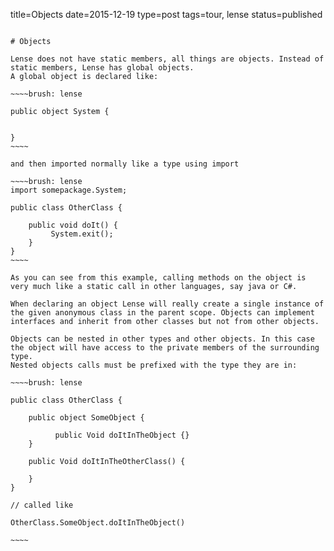 title=Objects
date=2015-12-19
type=post
tags=tour, lense
status=published
~~~~~~

# Objects

Lense does not have static members, all things are objects. Instead of static members, Lense has global objects.
A global object is declared like:

~~~~brush: lense

public object System {

	
}
~~~~

and then imported normally like a type using import

~~~~brush: lense
import somepackage.System;

public class OtherClass {

	public void doIt() {
	     System.exit();
	}
}
~~~~

As you can see from this example, calling methods on the object is very much like a static call in other languages, say java or C#.

When declaring an object Lense will really create a single instance of the given anonymous class in the parent scope. Objects can implement interfaces and inherit from other classes but not from other objects. 

Objects can be nested in other types and other objects. In this case the object will have access to the private members of the surrounding type.
Nested objects calls must be prefixed with the type they are in:

~~~~brush: lense

public class OtherClass {

	public object SomeObject {
	     
	      public Void doItInTheObject {} 
	}
   
	public Void doItInTheOtherClass() {
	
	}
}

// called like 

OtherClass.SomeObject.doItInTheObject()

~~~~

 


